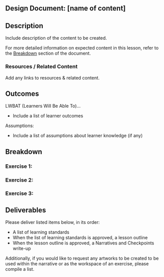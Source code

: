 ## Design Document: [name of content]

## Description

Include description of the content to be created.



For more detailed information on expected content in this lesson, refer to the [Breakdown](#Breakdown) section of the document.

### Resources / Related Content

Add any links to resources & related content.



## Outcomes

LWBAT (Learners Will Be Able To)...

* Include a list of learner outcomes

Assumptions:

* Include a list of assumptions about learner knowledge (if any)

## Breakdown

### Exercise 1: 

### Exercise 2: 

### Exercise 3: 

## Deliverables

Please deliver listed items below, in its order:

* A list of learning standards
* When the list of learning standards is approved, a lesson outline
* When the lesson outline is approved, a Narratives and Checkpoints write-up

Additionally, if you would like to request any artworks to be created to be used within the narrative or as the workspace of an exercise, please compile a list.